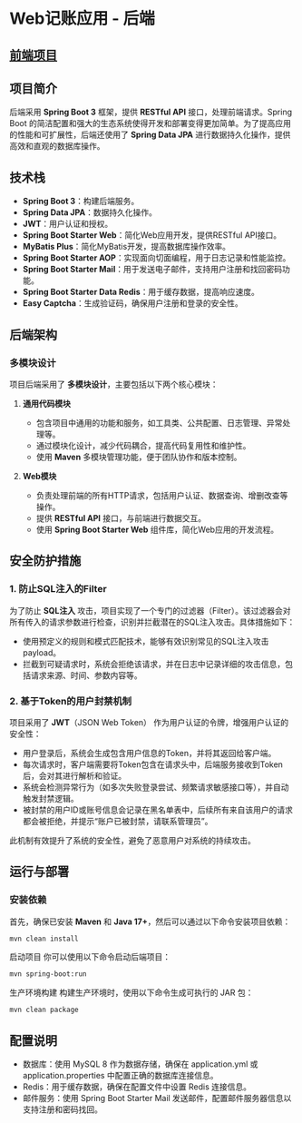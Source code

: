 # Web记账应用 - 后端

## [前端项目](https://github.com/Cail-Gainey/cashflow-vue)

## 项目简介
后端采用 **Spring Boot 3** 框架，提供 **RESTful API** 接口，处理前端请求。Spring Boot 的简洁配置和强大的生态系统使得开发和部署变得更加简单。为了提高应用的性能和可扩展性，后端还使用了 **Spring Data JPA** 进行数据持久化操作，提供高效和直观的数据库操作。

## 技术栈
- **Spring Boot 3**：构建后端服务。
- **Spring Data JPA**：数据持久化操作。
- **JWT**：用户认证和授权。
- **Spring Boot Starter Web**：简化Web应用开发，提供RESTful API接口。
- **MyBatis Plus**：简化MyBatis开发，提高数据库操作效率。
- **Spring Boot Starter AOP**：实现面向切面编程，用于日志记录和性能监控。
- **Spring Boot Starter Mail**：用于发送电子邮件，支持用户注册和找回密码功能。
- **Spring Boot Starter Data Redis**：用于缓存数据，提高响应速度。
- **Easy Captcha**：生成验证码，确保用户注册和登录的安全性。

## 后端架构

### 多模块设计
项目后端采用了 **多模块设计**，主要包括以下两个核心模块：

1. **通用代码模块**
   - 包含项目中通用的功能和服务，如工具类、公共配置、日志管理、异常处理等。
   - 通过模块化设计，减少代码耦合，提高代码复用性和维护性。
   - 使用 **Maven** 多模块管理功能，便于团队协作和版本控制。

2. **Web模块**
   - 负责处理前端的所有HTTP请求，包括用户认证、数据查询、增删改查等操作。
   - 提供 **RESTful API** 接口，与前端进行数据交互。
   - 使用 **Spring Boot Starter Web** 组件库，简化Web应用的开发流程。

## 安全防护措施

### 1. 防止SQL注入的Filter
为了防止 **SQL注入** 攻击，项目实现了一个专门的过滤器（Filter）。该过滤器会对所有传入的请求参数进行检查，识别并拦截潜在的SQL注入攻击。具体措施如下：
- 使用预定义的规则和模式匹配技术，能够有效识别常见的SQL注入攻击payload。
- 拦截到可疑请求时，系统会拒绝该请求，并在日志中记录详细的攻击信息，包括请求来源、时间、参数内容等。

### 2. 基于Token的用户封禁机制
项目采用了 **JWT**（JSON Web Token） 作为用户认证的令牌，增强用户认证的安全性：
- 用户登录后，系统会生成包含用户信息的Token，并将其返回给客户端。
- 每次请求时，客户端需要将Token包含在请求头中，后端服务接收到Token后，会对其进行解析和验证。
- 系统会检测异常行为（如多次失败登录尝试、频繁请求敏感接口等），并自动触发封禁逻辑。
- 被封禁的用户ID或账号信息会记录在黑名单表中，后续所有来自该用户的请求都会被拒绝，并提示“账户已被封禁，请联系管理员”。

此机制有效提升了系统的安全性，避免了恶意用户对系统的持续攻击。

## 运行与部署

### 安装依赖
首先，确保已安装 **Maven** 和 **Java 17+**，然后可以通过以下命令安装项目依赖：
``` bash
mvn clean install
```

启动项目
你可以使用以下命令启动后端项目：
```bash
mvn spring-boot:run
```

生产环境构建
构建生产环境时，使用以下命令生成可执行的 JAR 包：
``` bash
mvn clean package
```

## 配置说明
- 数据库：使用 MySQL 8 作为数据存储，确保在 application.yml 或 application.properties 中配置正确的数据库连接信息。
- Redis：用于缓存数据，确保在配置文件中设置 Redis 连接信息。
- 邮件服务：使用 Spring Boot Starter Mail 发送邮件，配置邮件服务器信息以支持注册和密码找回。
